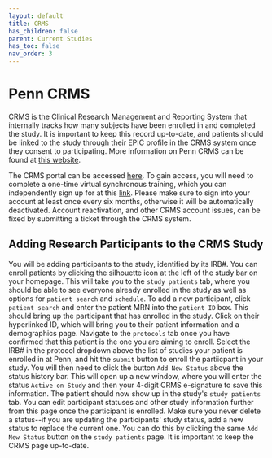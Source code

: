 ```yaml
---
layout: default
title: CRMS
has_children: false
parent: Current Studies
has_toc: false
nav_order: 3
---
```

# Penn CRMS
CRMS is the Clinical Research Management and Reporting System that internally tracks how many subjects have been enrolled in and completed the study. It is important to keep this record up-to-date, and patients should be linked to the study through their EPIC profile in the CRMS system once they consent to participating. More information on Penn CRMS can be found at [this website](https://www.med.upenn.edu/clinicalresearch/penncrms.html).

The CRMS portal can be accessed [here](https://pennctms.pmacs.upenn.edu/velos/jsp/ereslogin.jsp). To gain access, you will need to complete a one-time virtual synchronous training, which you can independently sign up for at this [link](https://www.myworkday.com/upenn/learning/course/9b2946e933d910019925e1be816b0000?type=9882927d138b100019b6a2df1a46018b). Please make sure to sign into your account at least once every six months, otherwise it will be automatically deactivated. Account reactivation, and other CRMS account issues, can be fixed by submitting a ticket through the CRMS system.

## Adding Research Participants to the CRMS Study
You will be adding participants to the study, identified by its IRB#. You can enroll patients by clicking the silhouette icon at the left of the study bar on your homepage. This will take you to the `study patients` tab, where you should be able to see everyone already enrolled in the study as well as options for `patient search` and `schedule`. To add a new participant, click `patient search` and enter the patient MRN into the `patient ID` box. This should bring up the participant that has enrolled in the study. Click on their hyperlinked ID, which will bring you to their patient information and a demographics page. Navigate to the `protocols` tab once you have confirmed that this patient is the one you are aiming to enroll. Select the IRB# in the protocol dropdown above the list of studies your patient is enrolled in at Penn, and hit the `submit` button to enroll the partiicpant in your study. You will then need to click the button `Add New Status` above the status history bar. This will open up a new window, where you will enter the status `Active on Study` and then your 4-digit CRMS e-signature to save this information.  The patient should now show up in the study's `study patients` tab. You can edit participant statuses and other study information further from this page once the participant is enrolled. Make sure you never delete a status--if you are updating the participants' study status, add a new status to replace the current one. You can do this by clicking the same `Add New Status` button on the `study patients` page. It is important to keep the CRMS page up-to-date.
